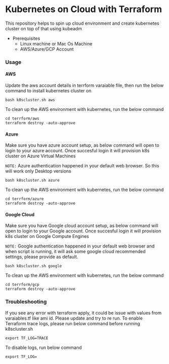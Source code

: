 <h1> Kubernetes on Cloud with Terraform </h1> 

This repository helps to spin up cloud environment and create kubernetes cluster on top of that using kubeadm

- Prerequisites
  - Linux machine or Mac Os Machine
  - AWS/Azure/GCP Account

### Usage

#### AWS
Update the aws account details in terrform varaiable file, then run the below command to install kubernetes cluster on 

```
bash k8scluster.sh aws
```

To clean up the AWS environment with kubernetes, run the below command

```
cd terrform/aws
terraform destroy -auto-approve
```

#### Azure
Make sure you have azure account setup, as below command will open to login to your azure account. Once succesful login it will provision k8s cluster on Azure Virtual Machines

`NOTE:` Azure  authentication happened in your default web browser. So this will work only Desktop versions
```
bash k8scluster.sh azure
```

To clean up the AWS environment with kubernetes, run the below command

```
cd terrform/azure
terraform destroy -auto-approve 
```

#### Google Cloud
Make sure you have Google cloud account setup, as below command will open to login to your Google account. Once succesful login it will provision k8s cluster on Google Compute Engines

`NOTE:` Google authentication happened in your default web browser and when script is running, it will ask some google cloud recommended settings, please provide as default. 

```
bash k8scluster.sh google
```

To clean up the AWS environment with kubernetes, run the below command

```
cd terrform/gcp
terraform destroy -auto-approve
```                         

### Troubleshooting

If you see any error with terraform apply, it could be issue with values from varaiables.tf like ami id. Please update and try to re run. To enable Terraform trace logs, please run below command before running k8scluster.sh
```
export TF_LOG=TRACE
```

To disable logs, run below command
```
export TF_LOG=
```

